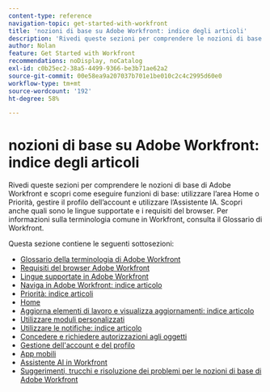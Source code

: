 ```yaml
---
content-type: reference
navigation-topic: get-started-with-workfront
title: 'nozioni di base su Adobe Workfront: indice degli articoli'
description: 'Rivedi queste sezioni per comprendere le nozioni di base di Adobe Workfront e scopri come eseguire funzioni di base: utilizzare l’area Home o Priorità, gestire il profilo dell’account e utilizzare l’Assistente IA. Scopri anche quali sono le lingue supportate e i requisiti del browser. Per informazioni sulla terminologia comune in Workfront, consulta il Glossario di Workfront.'
author: Nolan
feature: Get Started with Workfront
recommendations: noDisplay, noCatalog
exl-id: c0b25ec2-38a5-4499-9366-be3b71ae62a2
source-git-commit: 00e58ea9a207037b701e1be010c2c4c2995d60e0
workflow-type: tm+mt
source-wordcount: '192'
ht-degree: 58%

---
```


# nozioni di base su Adobe Workfront: indice degli articoli

<!--Audited: 01/2025-->

Rivedi queste sezioni per comprendere le nozioni di base di Adobe Workfront e scopri come eseguire funzioni di base: utilizzare l’area Home o Priorità, gestire il profilo dell’account e utilizzare l’Assistente IA. Scopri anche quali sono le lingue supportate e i requisiti del browser. Per informazioni sulla terminologia comune in Workfront, consulta il Glossario di Workfront.

Questa sezione contiene le seguenti sottosezioni:

* [Glossario della terminologia di Adobe Workfront](../workfront-basics/navigate-workfront/workfront-navigation/workfront-terminology-glossary.md)
* [Requisiti del browser Adobe Workfront](../workfront-basics/workfront-browser-requirements.md)
* [Lingue supportate in Adobe Workfront](../workfront-basics/supported-languages-in-workfront.md)
* [Naviga in Adobe Workfront: indice articolo](../workfront-basics/navigate-workfront/navigate-workfront.md)
* [Priorità: indice articoli](/help/quicksilver/workfront-basics/priorities/priorities-toc.md)
* [Home](../workfront-basics/using-home/home.md)
* [Aggiorna elementi di lavoro e visualizza aggiornamenti: indice articolo](../workfront-basics/updating-work-items-and-viewing-updates/update-work-items-and-view-updates.md)
* [Utilizzare moduli personalizzati](../workfront-basics/work-with-custom-forms/work-with-custom-forms.md)
* [Utilizzare le notifiche: indice articolo](../workfront-basics/using-notifications/use-notifications.md)
* [Concedere e richiedere autorizzazioni agli oggetti](../workfront-basics/grant-and-request-access-to-objects/grant-and-request-access-to-objects.md)
* [Gestione dell&#39;account e del profilo](../workfront-basics/manage-your-account-and-profile/manage-your-account-and-profile.md)
* [App mobili](../workfront-basics/mobile-apps/mobile-apps.md)
* [Assistente AI in Workfront](/help/quicksilver/workfront-basics/ai-assistant/ai-assistant.md)
* [Suggerimenti, trucchi e risoluzione dei problemi per le nozioni di base di Adobe Workfront](../workfront-basics/tips-tricks-and-troubleshooting/tips-tricks-troubleshooting-basics.md)
